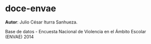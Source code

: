 # doce-envae

**Autor**: Julio César Iturra Sanhueza.


Base de datos - Encuesta Nacional de Violencia en el Ámbito Escolar (ENVAE) 2014
